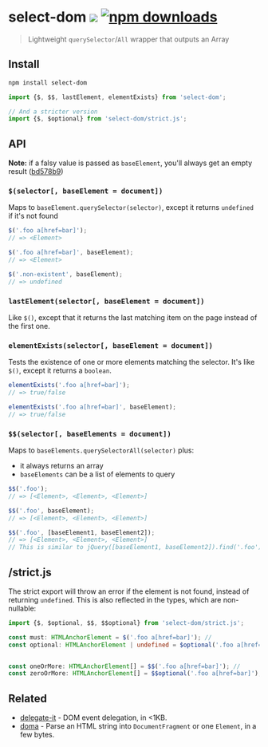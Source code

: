 # select-dom [![][badge-gzip]][link-npm] [![npm downloads][badge-downloads]][link-npm]

[badge-gzip]: https://img.shields.io/bundlephobia/minzip/select-dom.svg?label=gzipped
[badge-downloads]: https://img.shields.io/npm/dt/select-dom.svg
[link-npm]: https://www.npmjs.com/package/select-dom

> Lightweight `querySelector`/`All` wrapper that outputs an Array

## Install

```bash
npm install select-dom
```

```js
import {$, $$, lastElement, elementExists} from 'select-dom';

// And a stricter version
import {$, $optional} from 'select-dom/strict.js';
```

## API

**Note:** if a falsy value is passed as `baseElement`, you'll always get an empty result ([bd578b9](https://github.com/fregante/select-dom/commit/bd578b975e35d9f802cb43a900a6d3c83095c76a))

### `$(selector[, baseElement = document])`

Maps to `baseElement.querySelector(selector)`, except it returns `undefined` if it's not found
```js
$('.foo a[href=bar]');
// => <Element>

$('.foo a[href=bar]', baseElement);
// => <Element>

$('.non-existent', baseElement);
// => undefined
```

### `lastElement(selector[, baseElement = document])`

Like `$()`, except that it returns the last matching item on the page instead of the first one.

### `elementExists(selector[, baseElement = document])`

Tests the existence of one or more elements matching the selector. It's like `$()`, except it returns a `boolean`.

```js
elementExists('.foo a[href=bar]');
// => true/false

elementExists('.foo a[href=bar]', baseElement);
// => true/false
```

### `$$(selector[, baseElements = document])`

Maps to `baseElements.querySelectorAll(selector)` plus:

- it always returns an array
- `baseElements` can be a list of elements to query

```js
$$('.foo');
// => [<Element>, <Element>, <Element>]

$$('.foo', baseElement);
// => [<Element>, <Element>, <Element>]

$$('.foo', [baseElement1, baseElement2]);
// => [<Element>, <Element>, <Element>]
// This is similar to jQuery([baseElement1, baseElement2]).find('.foo')
```

## /strict.js

The strict export will throw an error if the element is not found, instead of returning `undefined`. This is also reflected in the types, which are non-nullable:

```ts
import {$, $optional, $$, $$optional} from 'select-dom/strict.js';

const must: HTMLAnchorElement = $('.foo a[href=bar]'); //
const optional: HTMLAnchorElement | undefined = $optional('.foo a[href=bar]');


const oneOrMore: HTMLAnchorElement[] = $$('.foo a[href=bar]'); //
const zeroOrMore: HTMLAnchorElement[] = $$optional('.foo a[href=bar]');
```

## Related

- [delegate-it](https://github.com/fregante/delegate-it) - DOM event delegation, in <1KB.
- [doma](https://github.com/fregante/doma) - Parse an HTML string into `DocumentFragment` or one `Element`, in a few bytes.
